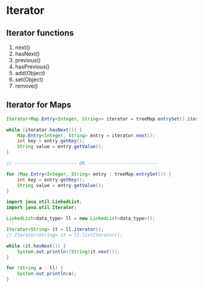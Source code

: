 # Iterator

## Iterator functions

1. next()
2. hasNext()
3. previous()
4. hasPrevious()
5. add(Object)
6. set(Object)
7. remove()

## Iterator for Maps

```java
Iterator<Map.Entry<Integer, String>> iterator = treeMap.entrySet().iterator();

while (iterator.hasNext()) {
    Map.Entry<Integer, String> entry = iterator.next();
    int key = entry.getKey();
    String value = entry.getValue();
}

// ----------------------- OR --------------------------

for (Map.Entry<Integer, String> entry : treeMap.entrySet()) {
    int key = entry.getKey();
    String value = entry.getValue();
}

```

```java
import java.util.LinkedList;
import java.util.Iterator;

LinkedList<data_type> ll = new LinkedList<data_type>();

Iterator<String> it = ll.iterator();
// Iterator<String> it = ll.listIterator();

while (it.hasNext()) {
    System.out.println((String)it.next());
}

for (String a : ll) {
    System.out.println(a);
}
```
